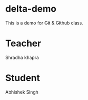 # delta-demo
This is a demo for Git &amp; Github class.

# Teacher
Shradha khapra

# Student
Abhishek Singh
